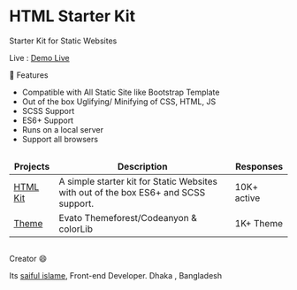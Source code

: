# HTML Starter Kit

Starter Kit for Static Websites

Live : <a href="https://sai4ul.github.io/init-html-starter-kit/" target="_blank">Demo Live</a>

🚀 Features
- Compatible with All Static Site like Bootstrap Template
- Out of the box Uglifying/ Minifying of CSS, HTML, JS
- SCSS Support
- ES6+ Support
- Runs on a local server
- Support all browsers

##

<table>
  <thead align="center">
    <tr border: none;>
      <td><b>Projects</b></td>
      <td><b>Description</b></td>
      <td><b>Responses</b></td>
    </tr>
  </thead>
  <tbody>
    <tr>
      <td><a href="#" target="_blank">HTML Kit</a></td>
      <td>A simple starter kit for Static Websites with out of the box ES6+ and SCSS support.</td>
      <td>10K+ active</td>
    </tr>
    <tr>
      <td><a href="#" target="_blank">Theme</a></td>
      <td>Evato Themeforest/Codeanyon & colorLib</td>
      <td>1K+ Theme</td>
    </tr>

    
  </tbody>
</table>

##

Creator 😄

Its <a href="https://sai4ul.com" target="_blank"> saiful islame</a>, Front-end Developer.
Dhaka , Bangladesh
